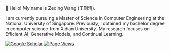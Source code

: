 👋 Hello! My name is Zeqing Wang (王则清).

I am currently pursuing a Master of Science in Computer Engineering at the National University of Singapore. Previously, I obtained my bachelor degree in computer science from Xidian University. My research focuses on Efficient AI, Generative Models, and Continual Learning. 

[![Google Scholar](https://img.shields.io/badge/Google%20Scholar-Profile-blue)](https://scholar.google.com/citations?user=hr33fY0AAAAJ&hl=zh-CN&inst=3212728378801010220)
[![Page Views](https://komarev.com/ghpvc/?username=INV-WZQ&label=Page%20Views&color=ad2352)](https://github.com/INV-WZQ)
